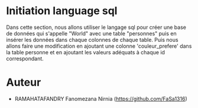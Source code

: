 # Initiation language sql
  Dans cette section, nous allons utiliser le langage sql pour créer une base de données qui s'appelle "World" avec une table "personnes" puis en insérer les données dans chaque colonnes de chaque table. Puis nous allons faire une modification en ajoutant une colonne 'couleur_prefere' dans la table personne et en ajoutant les valeurs adéquats à chaque id correspondant.

# Auteur
- RAMAHATAFANDRY Fanomezana Nirnia (https://github.com/FaSa1316)
